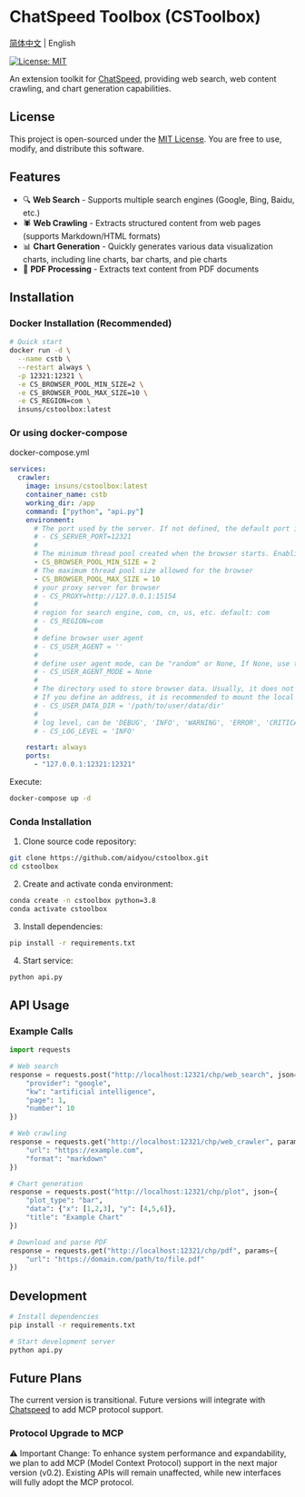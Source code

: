 # ChatSpeed Toolbox (CSToolbox)

[简体中文](README-Zh.MD) | English

[![License: MIT](https://img.shields.io/badge/License-MIT-yellow.svg)](https://opensource.org/licenses/MIT)

An extension toolkit for [ChatSpeed](https://github.com/aidyou/chatspeed), providing web search, web content crawling, and chart generation capabilities.

## License

This project is open-sourced under the [MIT License](LICENSE). You are free to use, modify, and distribute this software.

## Features

- 🔍 **Web Search** - Supports multiple search engines (Google, Bing, Baidu, etc.)
- 🕷️ **Web Crawling** - Extracts structured content from web pages (supports Markdown/HTML formats)
- 📊 **Chart Generation** - Quickly generates various data visualization charts, including line charts, bar charts, and pie charts
- 📄 **PDF Processing** - Extracts text content from PDF documents

## Installation

### Docker Installation (Recommended)

```bash
# Quick start
docker run -d \
  --name cstb \
  --restart always \
  -p 12321:12321 \
  -e CS_BROWSER_POOL_MIN_SIZE=2 \
  -e CS_BROWSER_POOL_MAX_SIZE=10 \
  -e CS_REGION=com \
  insuns/cstoolbox:latest
```

### Or using docker-compose

docker-compose.yml

```yaml
services:
  crawler:
    image: insuns/cstoolbox:latest
    container_name: cstb
    working_dir: /app
    command: ["python", "api.py"]
    environment:
      # The port used by the server. If not defined, the default port is 12321.
      # - CS_SERVER_PORT=12321
      #
      # The minimum thread pool created when the browser starts. Enabling the thread pool can accelerate the data crawling speed.
      - CS_BROWSER_POOL_MIN_SIZE = 2
      # The maximum thread pool size allowed for the browser
      - CS_BROWSER_POOL_MAX_SIZE = 10
      # your proxy server for browser
      # - CS_PROXY=http://127.0.0.1:15154
      #
      # region for search engine, com, cn, us, etc. default: com
      # - CS_REGION=com
      #
      # define browser user agent
      # - CS_USER_AGENT = ''
      #
      # define user agent mode, can be "random" or None, If None, use the provided user_agent as-is. Default: None.
      # - CS_USER_AGENT_MODE = None
      #
      # The directory used to store browser data. Usually, it does not need to be defined.
      # If you define an address, it is recommended to mount the local directory.
      # - CS_USER_DATA_DIR = '/path/to/user/data/dir'
      #
      # log level, can be 'DEBUG', 'INFO', 'WARNING', 'ERROR', 'CRITICAL'
      # - CS_LOG_LEVEL = 'INFO'

    restart: always
    ports:
      - "127.0.0.1:12321:12321"
```

Execute:

```bash
docker-compose up -d
```

### Conda Installation

1. Clone source code repository:

```bash
git clone https://github.com/aidyou/cstoolbox.git
cd cstoolbox
```

2. Create and activate conda environment:

```bash
conda create -n cstoolbox python=3.8
conda activate cstoolbox
```

3. Install dependencies:

```bash
pip install -r requirements.txt
```

4. Start service:

```bash
python api.py
```

## API Usage

### Example Calls

```python
import requests

# Web search
response = requests.post("http://localhost:12321/chp/web_search", json={
    "provider": "google",
    "kw": "artificial intelligence",
    "page": 1,
    "number": 10
})

# Web crawling
response = requests.get("http://localhost:12321/chp/web_crawler", params={
    "url": "https://example.com",
    "format": "markdown"
})

# Chart generation
response = requests.post("http://localhost:12321/chp/plot", json={
    "plot_type": "bar",
    "data": {"x": [1,2,3], "y": [4,5,6]},
    "title": "Example Chart"
})

# Download and parse PDF
response = requests.get("http://localhost:12321/chp/pdf", params={
    "url": "https://domain.com/path/to/file.pdf"
})
```

## Development

```bash
# Install dependencies
pip install -r requirements.txt

# Start development server
python api.py
```

## Future Plans

The current version is transitional. Future versions will integrate with [Chatspeed](https://github.com/aidyou/chatspeed) to add MCP protocol support.

### Protocol Upgrade to MCP

⚠️ Important Change: To enhance system performance and expandability, we plan to add MCP (Model Context Protocol) support in the next major version (v0.2). Existing APIs will remain unaffected, while new interfaces will fully adopt the MCP protocol.
